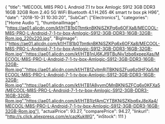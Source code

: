 {
	"title": "MECOOL M8S PRO L Android 7.1 tv box Amlogic S912 3GB DDR3 16GB 32GB Rom 2.4G 5G WiFi Bluetooth 4.1 H.265 4K smart tv box pk H96",
	"date": "2018-10-31 10:30:20",
	"SubCat": ["Electronics"],
	"categories": ["Home Audio "],
	"thumbnailImage": "https://ae01.alicdn.com/kf/HTB1b0TtmtknBKNjSZKPq6x6OFXa8/MECOOL-M8S-PRO-L-Android-7-1-tv-box-Amlogic-S912-3GB-DDR3-16GB-32GB-Rom.jpg_220x220.jpg",
	"BigImage": ["https://ae01.alicdn.com/kf/HTB1b0TtmtknBKNjSZKPq6x6OFXa8/MECOOL-M8S-PRO-L-Android-7-1-tv-box-Amlogic-S912-3GB-DDR3-16GB-32GB-Rom.jpg","https://ae01.alicdn.com/kf/HTB1nU6KJf9TBuNjy1zbq6xpepXas/MECOOL-M8S-PRO-L-Android-7-1-tv-box-Amlogic-S912-3GB-DDR3-16GB-32GB-Rom.jpg","https://ae01.alicdn.com/kf/HTB1ZvitmRjTBKNjSZFuq6z0HFXa5/MECOOL-M8S-PRO-L-Android-7-1-tv-box-Amlogic-S912-3GB-DDR3-16GB-32GB-Rom.jpg","https://ae01.alicdn.com/kf/HTB1A8yvmOMnBKNjSZFCq6x0KFXa5/MECOOL-M8S-PRO-L-Android-7-1-tv-box-Amlogic-S912-3GB-DDR3-16GB-32GB-Rom.jpg","https://ae01.alicdn.com/kf/HTB1IzfAmCYTBKNjSZKbq6xJ8pXa4/MECOOL-M8S-PRO-L-Android-7-1-tv-box-Amlogic-S912-3GB-DDR3-16GB-32GB-Rom.jpg"],
	"actualPrice": 93.27,
	"comparePrice": 94.27,
	"linkurl": "http://s.click.aliexpress.com/e/cazKukWG",
	"inStock": 111
}
